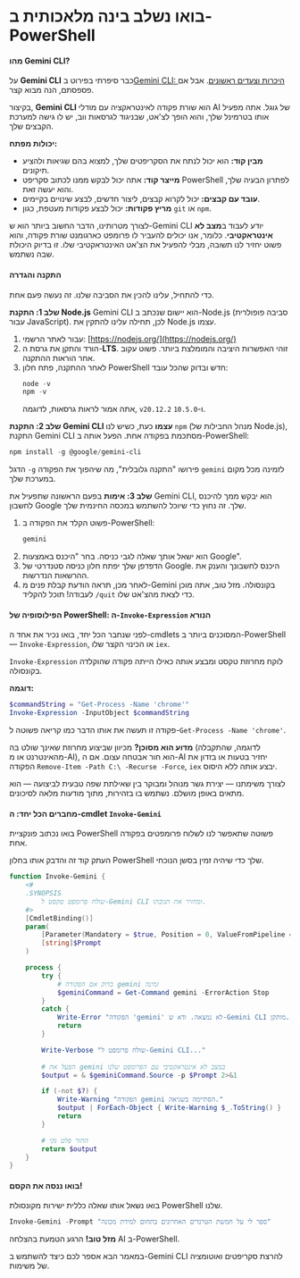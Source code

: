 # בואו נשלב בינה מלאכותית ב-PowerShell

#### **מהו Gemini CLI?**

על **Gemini CLI** כבר סיפרתי בפירוט ב[Gemini CLI: היכרות וצעדים ראשונים](https://pikabu.ru/series/geminicli_48168). אבל אם פספסתם, הנה מבוא קצר.

בקיצור, **Gemini CLI** הוא שורת פקודה לאינטראקציה עם מודלי AI של גוגל. אתה מפעיל אותו בטרמינל שלך, והוא הופך לצ'אט, שבניגוד לגרסאות ווב, יש לו גישה למערכת הקבצים שלך.

**יכולות מפתח:**
*   **מבין קוד:** הוא יכול לנתח את הסקריפטים שלך, למצוא בהם שגיאות ולהציע תיקונים.
*   **מייצר קוד:** אתה יכול לבקש ממנו לכתוב סקריפט PowerShell לפתרון הבעיה שלך, והוא יעשה זאת.
*   **עובד עם קבצים:** יכול לקרוא קבצים, ליצור חדשים, לבצע שינויים בקיימים.
*   **מריץ פקודות:** יכול לבצע פקודות מעטפת, כגון `git` או `npm`.

לצורך מטרותינו, הדבר החשוב ביותר הוא ש-Gemini CLI יודע לעבוד ב**מצב לא אינטראקטיבי**. כלומר, אנו יכולים להעביר לו פרומפט כארגומנט שורת פקודה, והוא פשוט יחזיר לנו תשובה, מבלי להפעיל את הצ'אט האינטראקטיבי שלו. זו בדיוק היכולת שבה נשתמש.

#### **התקנה והגדרה**

כדי להתחיל, עלינו להכין את הסביבה שלנו. זה נעשה פעם אחת.

**שלב 1: התקנת Node.js**
Gemini CLI הוא יישום שנכתב ב-Node.js (סביבה פופולרית עבור JavaScript). לכן, תחילה עלינו להתקין את Node.js עצמו.
1.  עבור לאתר הרשמי: [https://nodejs.org/](https://nodejs.org/)
2.  הורד והתקן את גרסת ה-**LTS**. זוהי האפשרות היציבה והמומלצת ביותר. פשוט עקוב אחר הוראות ההתקנה.
3.  לאחר ההתקנה, פתח חלון PowerShell חדש ובדוק שהכל עובד:
    ```powershell
    node -v
    npm -v
    ```
    אתה אמור לראות גרסאות, לדוגמה, `v20.12.2` ו-`10.5.0`.

**שלב 2: התקנת Gemini CLI עצמו**
כעת, כשיש לנו `npm` (מנהל החבילות של Node.js), התקנת Gemini CLI מסתכמת בפקודה אחת. הפעל אותה ב-PowerShell:
```powershell
npm install -g @google/gemini-cli
```
הדגל `-g` פירושו "התקנה גלובלית", מה שיהפוך את הפקודה `gemini` לזמינה מכל מקום במערכת שלך.

**שלב 3: אימות**
בפעם הראשונה שתפעיל את Gemini CLI, הוא יבקש ממך להיכנס לחשבון Google שלך. זה נחוץ כדי שיוכל להשתמש במכסה החינמית שלך.
1.  פשוט הקלד את הפקודה ב-PowerShell:
    ```powershell
    gemini
    ```
2.  הוא ישאל אותך שאלה לגבי כניסה. בחר "היכנס באמצעות Google".
3.  הדפדפן שלך יפתח חלון כניסה סטנדרטי של Google. היכנס לחשבונך והענק את ההרשאות הנדרשות.
4.  לאחר מכן, תראה הודעת קבלת פנים מ-Gemini בקונסולה. מזל טוב, אתה מוכן לעבודה! תוכל להקליד `/quit` כדי לצאת מהצ'אט שלו.

#### **הפילוסופיה של PowerShell: ה-`Invoke-Expression` הנורא**

לפני שנחבר הכל יחד, בואו נכיר את אחד ה-cmdlets המסוכנים ביותר ב-PowerShell — `Invoke-Expression`, או הכינוי הקצר שלו `iex`.

`Invoke-Expression` לוקח מחרוזת טקסט ומבצע אותה כאילו הייתה פקודה שהוקלדה בקונסולה.

**דוגמה:**
```powershell
$commandString = "Get-Process -Name 'chrome'"
Invoke-Expression -InputObject $commandString
```
פקודה זו תעשה את אותו הדבר כמו קריאה פשוטה ל-`Get-Process -Name 'chrome'`.

**מדוע הוא מסוכן?** מכיוון שביצוע מחרוזת שאינך שולט בה (לדוגמה, שהתקבלה מהאינטרנט או מ-AI), הוא חור אבטחה עצום. אם ה-AI יחזיר בטעות או בזדון את הפקודה `Remove-Item -Path C:\ -Recurse -Force`, `iex` יבצע אותה ללא היסוס.

לצורך משימתנו — יצירת גשר מנוהל ומבוקר בין שאילתת שפה טבעית לביצועה — הוא מתאים באופן מושלם. נשתמש בו בזהירות, מתוך מודעות מלאה לסיכונים.

#### **מחברים הכל יחד: ה-cmdlet `Invoke-Gemini`**
בואו נכתוב פונקציית PowerShell פשוטה שתאפשר לנו לשלוח פרומפטים בפקודה אחת.

העתק קוד זה והדבק אותו בחלון PowerShell שלך כדי שיהיה זמין בסשן הנוכחי.

```powershell
function Invoke-Gemini {
    <#
    .SYNOPSIS
        שולח פרומפט טקסט ל-Gemini CLI ומחזיר את תגובתו.
    #>
    [CmdletBinding()]
    param(
        [Parameter(Mandatory = $true, Position = 0, ValueFromPipeline = $true)]
        [string]$Prompt
    )

    process {
        try {
            # בדוק אם הפקודה gemini זמינה
            $geminiCommand = Get-Command gemini -ErrorAction Stop
        }
        catch {
            Write-Error "הפקודה 'gemini' לא נמצאה. ודא ש-Gemini CLI מותקן."
            return
        }

        Write-Verbose "שולח פרומפט ל-Gemini CLI..."
        
        # הפעל את gemini במצב לא אינטראקטיבי עם הפרומפט שלנו
        $output = & $geminiCommand.Source -p $Prompt 2>&1

        if (-not $?) {
            Write-Warning "הפקודה gemini הסתיימה בשגיאה."
            $output | ForEach-Object { Write-Warning $_.ToString() }
            return
        }

        # החזר פלט נקי
        return $output
    }
}
```

#### **בואו ננסה את הקסם!**


בואו נשאל אותו שאלה כללית ישירות מקונסולת PowerShell שלנו.

```powershell
Invoke-Gemini -Prompt "ספר לי על חמשת הטרנדים האחרונים בתחום למידת מכונה"
```


**מזל טוב!** הרגע הטמעת בהצלחה AI ב-PowerShell.

במאמר הבא אספר לכם כיצד להשתמש ב-Gemini CLI להרצת סקריפטים ואוטומציה של משימות.
